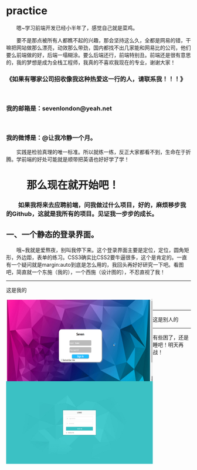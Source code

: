 # practice
<p style="text-indent:2em;">嗯~学习前端开发已经小半年了，感觉自己就是菜鸡。</p>
<p style="text-indent:2em;">要不是那点被所有人都瞧不起的兴趣，那会坚持这么久，全都是网易的错，干嘛把网站做那么漂亮，动效那么带劲，国内都找不出几家能和网易比的公司，他们要么前端做的好，后端一塌糊涂。要么后端还行，前端特别丑。前端还是很有意思的，我的梦想是成为全栈工程师，我真的不喜欢我现在的专业，谢谢大家！<br/>
<h3>《如果有哪家公司招收像我这种热爱这一行的人，请联系我！！！》</h3><br/>
<h3>我的邮箱是：sevenlondon@yeah.net</h3> <br/>
<h3>我的微博是：@让我冷静一个月。</h3>
</p>
<p style="text-indent:2em;">实践是检验真理的唯一标准。所以就练一练，反正大家都看不到，生命在于折腾。学前端的好处可能就是顺带把英语也好好学了学！</p>
<h1 style="text-indent:2em;">那么现在就开始吧！</h1>
<h3 style="text-indent:2em;">如果我将来去应聘前端，问我做过什么项目，好的，麻烦移步我的Github，这就是我所有的项目。见证我一步步的成长。</h3>
<h2>一、一个静态的登录界面。</h2>
<p style="text-indent:2em;">哦~我就是爱熬夜，别叫我停下来。这个登录界面主要是定位，定位，圆角矩形，外边距，表单的练习。CSS3确实比CSS2要牛逼很多，这个是肯定的。一直有一个疑问就是margin:auto到底是怎么用的，我回头再好好研究一下吧。看图吧，简直就一个东施（我的），一个西施（设计图的），不忍直视了我！</p><hr/>
<p>这是我的</p>
<img style="width:400px; height:225px;float:left;" src="https://raw.githubusercontent.com/seven810436/practice/master/sign-in-page/%E6%90%9C%E7%8B%97%E6%88%AA%E5%9B%BE20160821004205.png"><br/><hr/>
<p>这是别人的</p>
<img style="width:400px; height:225px;float:left;" src="https://raw.githubusercontent.com/seven810436/practice/master/sign-in-page/16sucai_201606181008.jpg"><hr/>
<p>有些困了，还是睡吧！明天再战！</p>

